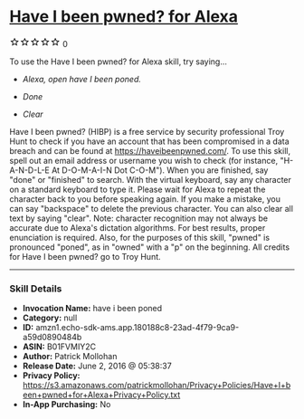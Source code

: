# [Have I been pwned? for Alexa](http://alexa.amazon.com/#skills/amzn1.echo-sdk-ams.app.180188c8-23ad-4f79-9ca9-a59d0890484b)
![0 stars](../../images/ic_star_border_black_18dp_1x.png)![0 stars](../../images/ic_star_border_black_18dp_1x.png)![0 stars](../../images/ic_star_border_black_18dp_1x.png)![0 stars](../../images/ic_star_border_black_18dp_1x.png)![0 stars](../../images/ic_star_border_black_18dp_1x.png) 0

To use the Have I been pwned? for Alexa skill, try saying...

* *Alexa, open have I been poned.*

* *Done*

* *Clear*

Have I been pwned? (HIBP) is a free service by security professional Troy Hunt to check if you have an account that has been compromised in a data breach and can be found at https://haveibeenpwned.com/. To use this skill, spell out an email address or username you wish to check (for instance, "H-A-N-D-L-E At D-O-M-A-I-N Dot C-O-M"). When you are finished, say "done" or "finished" to search.
With the virtual keyboard, say any character on a standard keyboard to type it. Please wait for Alexa to repeat the character back to you before speaking again. If you make a mistake, you can say "backspace" to delete the previous character. You can also clear all text by saying "clear". 
Note: character recognition may not always be accurate due to Alexa's dictation algorithms. For best results, proper enunciation is required. Also, for the purposes of this skill, "pwned" is pronounced "poned", as in "owned" with a "p" on the beginning.
All credits for Have I been pwned? go to Troy Hunt.

***

### Skill Details

* **Invocation Name:** have i been poned
* **Category:** null
* **ID:** amzn1.echo-sdk-ams.app.180188c8-23ad-4f79-9ca9-a59d0890484b
* **ASIN:** B01FVMIY2C
* **Author:** Patrick Mollohan
* **Release Date:** June 2, 2016 @ 05:38:37
* **Privacy Policy:** https://s3.amazonaws.com/patrickmollohan/Privacy+Policies/Have+I+been+pwned+for+Alexa+Privacy+Policy.txt
* **In-App Purchasing:** No
